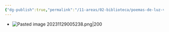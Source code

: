 ```yaml
---
{"dg-publish":true,"permalink":"/11-areas/02-biblioteca/poemas-de-luz-vital/","noteIcon":""}
---
```


- ![Pasted image 20231129005238.png|200](/img/user/02%20Image/Pasted%20image%2020231129005238.png)